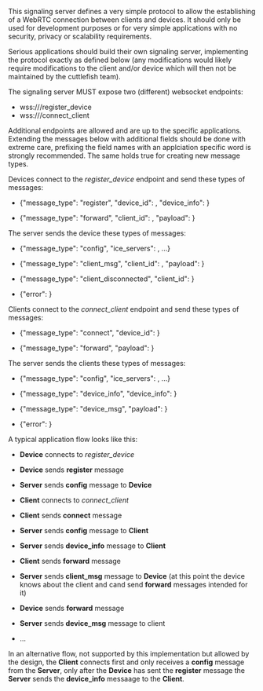 This signaling server defines a very simple protocol to allow the establishing
of a WebRTC connection between clients and devices. It should only be used for
development purposes or for very simple applications with no security, privacy
or scalability requirements.

Serious applications should build their own signaling server, implementing the
protocol exactly as defined below (any modifications would likely require
modifications to the client and/or device which will then not be maintained by
the cuttlefish team).

The signaling server MUST expose two (different) websocket endpoints:

* wss://<addr>/register_device
* wss://<addr>/connect_client

Additional endpoints are allowed and are up to the specific applications.
Extending the messages below with additional fields should be done with extreme
care, prefixing the field names with an applciation specific word is strongly
recommended. The same holds true for creating new message types.

Devices connect to the *register_device* endpoint and send these types of
messages:

* {"message_type": "register", "device_id": <String>, "device_info": <Any>}

* {"message_type": "forward", "client_id": <Integer>, "payload": <Any>}

The server sends the device these types of messages:

* {"message_type": "config", "ice_servers": <Array of IceServer dictionaries>,
...}

* {"message_type": "client_msg", "client_id": <Integer>, "payload": <Any>}

* {"message_type": "client_disconnected", "client_id": <Integer>}

* {"error": <String>}

Clients connect to the *connect_client* endpoint and send these types of
messages:

* {"message_type": "connect", "device_id": <String>}

* {"message_type": "forward", "payload": <Any>}

The server sends the clients these types of messages:

* {"message_type": "config", "ice_servers": <Array of IceServer dictionaries>,
...}

* {"message_type": "device_info", "device_info": <Any>}

* {"message_type": "device_msg", "payload": <Any>}

* {"error": <String>}

A typical application flow looks like this:

* **Device** connects to *register_device*

* **Device** sends **register** message

* **Server** sends **config** message to **Device**

* **Client** connects to *connect_client*

* **Client** sends **connect** message

* **Server** sends **config** message to **Client**

* **Server** sends **device_info** message to **Client**

* **Client** sends **forward** message

* **Server** sends **client_msg** message to **Device** (at this point the
device knows about the client and cand send **forward** messages intended for
it)

* **Device** sends **forward** message

* **Server** sends **device_msg** message to client

* ...

In an alternative flow, not supported by this implementation but allowed by the
design, the **Client** connects first and only receives a **config** message
from the **Server**, only after the **Device** has sent the **register** message
the **Server** sends the **device_info** messaage to the **Client**.
